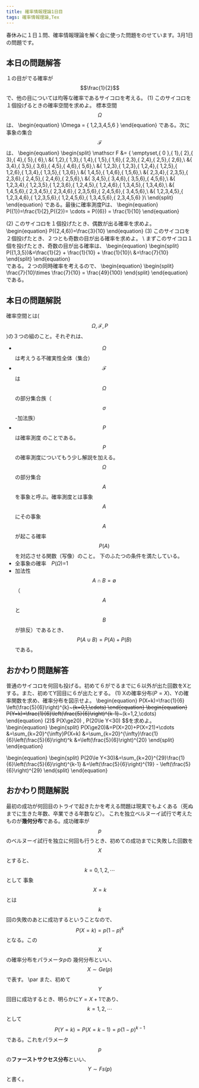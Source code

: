 ```yaml
---
title: 確率情報理論1日目
tags: 確率情報理論,Tex
---
```


春休みに１日１問、確率情報理論を解く会に使った問題をのせています。3月1日の問題です。


## 本日の問題解答
１の目がでる確率が $$\frac{1}{2}$$ で、他の目については均等な確率であるサイコロを考える。
(1) このサイコロを１個投げるときの確率空間を求めよ。 
  標本空間$$\Omega $$は、
  \begin{equation}
    \Omega = \{ 1,2,3,4,5,6 \} 
  \end{equation}
  である。次に事象の集合 $$\mathscr F$$は、
  \begin{equation}
    \begin{split}
       \mathscr F &= \{ \emptyset,\{ 0 \},\{ 1\},\{ 2\},\{ 3\},\{ 4\},\{ 5\},\{ 6\},\\
      &\{ 1,2\},\{ 1,3\},\{ 1,4\},\{ 1,5\},\{ 1,6\},\{ 2,3\},\{ 2,4\},\{ 2,5\},\{ 2,6\},\\
      &\{ 3,4\},\{ 3,5\},\{ 3,6\},\{ 4,5\},\{ 4,6\},\{ 5,6\},\\
      &\{ 1,2,3\},\{ 1,2,3\},\{ 1,2,4\},\{ 1,2,5\},\{ 1,2,6\},\{ 1,3,4\},\{ 1,3,5\},\{ 1,3,6\},\\
      &\{ 1,4,5\},\{ 1,4,6\},\{ 1,5,6\},\\
      &\{ 2,3,4\},\{ 2,3,5\},\{ 2,3,6\},\{ 2,4,5\},\{ 2,4,6\},\{ 2,5,6\},\\
      &\{ 3,4,5\},\{ 3,4,6\},\{ 3,5,6\},\{ 4,5,6\},\\
      &\{ 1,2,3,4\},\{ 1,2,3,5\},\{ 1,2,3,6\},\{ 1,2,4,5\},\{ 1,2,4,6\},\{ 1,3,4,5\},\{ 1,3,4,6\},\\
      &\{ 1,4,5,6\},\{ 2,3,4,5\},\{ 2,3,4,6\},\{ 2,3,5,6\},\{ 2,4,5,6\},\{ 3,4,5,6\},\\
      &\{ 1,2,3,4,5\},\{ 1,2,3,4,6\},\{ 1,2,3,5,6\},\{ 1,2,4,5,6\},\{ 1,3,4,5,6\},\{ 2,3,4,5,6\} \}\\
    \end{split}
  \end{equation}
  である。最後に確率測度Pは、
  \begin{equation}
    P(\{1\})=\frac{1}{2},P(\{2\})= \cdots = P(\{6\}) = \frac{1}{10}
  \end{equation}

(2) このサイコロを１個投げたとき、偶数が出る確率を求めよ。
  \begin{equation}
    P(\{2,4,6\})=\frac{3}{10}
  \end{equation} 
(3) このサイコロを２個投げたとき、２つとも奇数の目が出る確率を求めよ。
    \\
    まずこのサイコロ１個を投げたとき、奇数の目が出る確率は、
  \begin{equation}
    \begin{split}
      P(\{1,3,5\})&=\frac{1}{2} + \frac{1}{10} + \frac{1}{10}\\
      &=\frac{7}{10}
    \end{split}
  \end{equation}  
  である。２つの同時確率を考えるので、
  \begin{equation}
    \begin{split}
      \frac{7}{10}\times \frac{7}{10} = \frac{49}{100}
    \end{split}
  \end{equation}  
  である。

## 本日の問題解説
確率空間とは($$ \Omega ,\mathscr F,P$$)の３つの組のこと。それぞれは、
  + $$\Omega$$ は考えうる不確実性全体（集合）
  + $$\mathscr F$$ は$$\Omega$$の部分集合族（$$\sigma$$-加法族）
  + $$P$$ は確率測度
のことである。
$$P$$の確率測度についてもう少し解説を加える。$$\Omega$$の部分集合$$A$$を事象と呼ぶ。確率測度とは事象$$A$$にその事象$$A$$が起こる確率$$P(A)$$を対応させる関数（写像）のこと。
下のふたつの条件を満たしている。
+ 全事象の確率　$P(\Omega)$=1
 + 加法性　$$A\cap B=\emptyset$$（$$A$$と$$B$$が排反）であるとき、$$P(A\cup B)=P(A)+P(B)$$である。


## おかわり問題解答
普通のサイコロを何回も投げる。初めて６がでるまでに６以外が出た回数をXとする。また、初めてY回目に６が出たとする。
(1) Xの確率分布$(P=X)$、Yの確率関数を求め、確率分布を図示せよ。
  \begin{equation}
    P(X=k)=\frac{1}{6} \left(\frac{5}{6}\right)^{k}~~~(k=0,1,\cdots)
  \end{equation}
  \begin{equation}
    P(Y=k)=\frac{1}{6}\left(\frac{5}{6}\right)^{k-1}~~~(k=1,2,\cdots)
  \end{equation}
(2)$ P(X\ge20) , P(20\le Y<30) $$を求めよ。 
  \begin{equation}
    \begin{split}
      P(X\ge20)&=P(X=20)+P(X=21)+\cdots
      &=\sum_{k=20}^{\infty}P(X=k)
      &=\sum_{k=20}^{\infty}\frac{1}{6}\left(\frac{5}{6}\right)^k 
      &=\left(\frac{5}{6}\right)^{20}
    \end{split}
  \end{equation} 

  \begin{equation}
    \begin{split}
      P(20\le Y<30)&=\sum_{k=20}^{29}\frac{1}{6}\left(\frac{5}{6}\right)^{k-1}
      &=\left(\frac{5}{6}\right)^{19} - \left(\frac{5}{6}\right)^{29}
    \end{split}
  \end{equation} 

## おかわり問題解説
最初の成功が何回目のトライで起きたかを考える問題は現実でもよくある（死ぬまでに生きた年数、卒業できる年数など）。
これを独立ベルヌーイ試行で考えたものが**幾何分布**である。成功確率が$$p$$のベルヌーイ試行を独立に何回も行うとき、初めての成功までに失敗した回数を$$X$$とすると、$$ k=0,1,2,\cdots $$として
事象$$X=k$$とは$$k$$回の失敗のあとに成功するということなので、$$ P(X=k)=p(1-p)^k $$となる。この$$X$$の確率分布をパラメータ$p$の
幾何分布といい、$$X \sim Ge(p)$$で表す。
\par また、初めて$$Y$$回目に成功するとき、明らかに$Y=X+1$であり、$$ k=1,2,\cdots $$として
$$P(Y=k)=P(X=k-1)=p(1-p)^{k-1}$$である。これをパラメータ$$p$$の**ファーストサクセス分布**といい、$$Y\sim Fs(p)$$と書く。